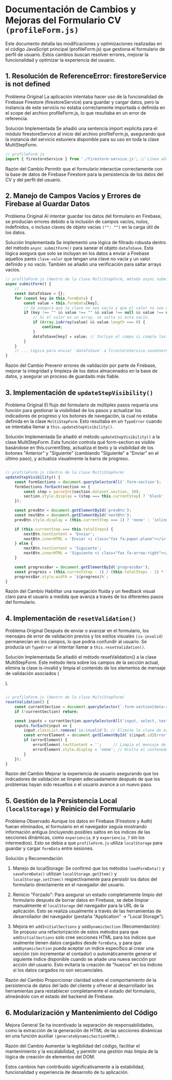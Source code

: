 
# Documentación de Cambios y Mejoras del Formulario CV ```(profileForm.js) ```
Este documento detalla las modificaciones y optimizaciones realizadas en el código JavaScript principal (profileForm.js) que gestiona el formulario de perfil de usuario. Estos cambios buscan resolver errores, mejorar la funcionalidad y optimizar la experiencia del usuario.

## 1. Resolución de ReferenceError: firestoreService is not defined
Problema Original
La aplicación intentaba hacer uso de la funcionalidad de Firebase Firestore (firestoreService) para guardar y cargar datos, pero la instancia de este servicio no estaba correctamente importada o definida en el scope del archivo profileForm.js, lo que resultaba en un error de referencia.

Solución Implementada
Se añadió una sentencia import explícita para el módulo firestoreService al inicio del archivo profileForm.js, asegurando que la instancia del servicio estuviera disponible para su uso en toda la clase MultiStepForm.

``` JavaScript
// profileForm.js
import { firestoreService } from './firestore-service.js'; // Línea añadida al inicio del archivo.
```

Razón del Cambio
Permitir que el formulario interactúe correctamente con la base de datos de Firebase Firestore para la persistencia de los datos del CV y del perfil del usuario.


## 2. Manejo de Campos Vacíos y Errores de Firebase al Guardar Datos
Problema Original
Al intentar guardar los datos del formulario en Firebase, se producían errores debido a la inclusión de campos vacíos, nulos, indefinidos, o incluso claves de objeto vacías ```("": "")``` en la carga útil de los datos.

Solución Implementada
Se implementó una lógica de filtrado robusta dentro del método ```async submitForm()``` para sanear el objeto ```dataToSave```. Esta lógica asegura que solo se incluyan en los datos a enviar a Firebase aquellos pares ```clave-valor``` que tengan una clave no vacía y un valor definido y no vacío. También se añadió una verificación para saltar arrays vacíos.

```JavaScript
// profileForm.js (dentro de la clase MultiStepForm, método async submitForm())
async submitForm() {
    // ...
    const dataToSave = {};
    for (const key in this.formData) {
        const value = this.formData[key];
        // Se asegura que la clave no sea vacía y que el valor no sea null, undefined, o cadena vacía.
        if (key !== "" && value !== "" && value !== null && value !== undefined) {
            // Si el valor es un array, se salta si está vacío.
            if (Array.isArray(value) && value.length === 0) {
                continue;
            }
            dataToSave[key] = value; // Incluye el campo si cumple las condiciones.
        }
    }
    // ... Lógica para enviar 'dataToSave' a firestoreService.saveUserCV
}
```

Razón del Cambio
Prevenir errores de validación por parte de Firebase, mejorar la integridad y limpieza de los datos almacenados en la base de datos, y asegurar un proceso de guardado más fiable.

## 3. Implementación de ```updateStepVisibility()```
Problema Original
El flujo del formulario de múltiples pasos requería una función para gestionar la visibilidad de los pasos y actualizar los indicadores de progreso y los botones de navegación, la cual no estaba definida en la clase ```MultiStepForm```. Esto resultaba en un ```TypeError``` cuando se intentaba llamar a ```this.updateStepVisibility()```.

Solución Implementada
Se añadió el método ```updateStepVisibility()``` a la clase MultiStepForm. Esta función controla qué form-section es visible basándose en this.currentStep, actualiza el texto y la visibilidad de los botones "Anterior" y "Siguiente" (cambiando "Siguiente" a "Enviar" en el último paso), y actualiza visualmente la barra de progreso.

```JavaScript

// profileForm.js (dentro de la clase MultiStepForm)
updateStepVisibility() {
    const formSections = document.querySelectorAll('.form-section');
    formSections.forEach(section => {
        const step = parseInt(section.dataset.section, 10);
        section.style.display = (step === this.currentStep) ? 'block' : 'none';
    });

    const prevBtn = document.getElementById('prevBtn');
    const nextBtn = document.getElementById('nextBtn');
    prevBtn.style.display = (this.currentStep === 1) ? 'none' : 'inline-block';

    if (this.currentStep === this.totalSteps) {
        nextBtn.textContent = 'Enviar';
        nextBtn.innerHTML = 'Enviar <i class="fas fa-paper-plane"></i>';
    } else {
        nextBtn.textContent = 'Siguiente';
        nextBtn.innerHTML = 'Siguiente <i class="fas fa-arrow-right"></i>';
    }

    const progressBar = document.getElementById('progressBar');
    const progress = (this.currentStep - 1) / (this.totalSteps - 1) * 100;
    progressBar.style.width = `${progress}%`;
}
```

Razón del Cambio
Habilitar una navegación fluida y un feedback visual claro para el usuario a medida que avanza a través de los diferentes pasos del formulario.

## 4. Implementación de ```resetValidation()```
Problema Original
Después de enviar o avanzar en el formulario, los mensajes de error de validación previos y los estilos visuales ```(is-invalid)``` permanecían en los campos, lo que podría confundir al usuario. Se producía un ```TypeError``` al intentar llamar a ```this.resetValidation()```.

Solución Implementada
Se añadió el método resetValidation() a la clase MultiStepForm. Este método itera sobre los campos de la sección actual, elimina la clase is-invalid y limpia el contenido de los elementos de mensaje de validación asociados (<div id="campoError"></div>).

```JavaScript

// profileForm.js (dentro de la clase MultiStepForm)
resetValidation() {
    const currentSection = document.querySelector(`.form-section[data-section="${this.currentStep}"]`);
    if (!currentSection) return;

    const inputs = currentSection.querySelectorAll('input, select, textarea');
    inputs.forEach(input => {
        input.classList.remove('is-invalid'); // Elimina la clase de error visual
        const errorElement = document.getElementById(`${input.id}Error`);
        if (errorElement) {
            errorElement.textContent = '';     // Limpia el mensaje de error
            errorElement.style.display = 'none'; // Oculta el contenedor del mensaje
        }
    });
}
```

Razón del Cambio
Mejorar la experiencia de usuario asegurando que los indicadores de validación se limpien adecuadamente después de que los problemas hayan sido resueltos o el usuario avance a un nuevo paso.

## 5. Gestión de la Persistencia Local ```(localStorage)``` y Reinicio del Formulario
Problema Observado
Aunque los datos en Firebase (Firestore y Auth) fueran eliminados, el formulario en el navegador seguía mostrando información antigua (incluyendo posibles saltos en los índices de las secciones dinámicas, como ```experiencia_0``` y ```experiencia_7``` sin los intermedios). Esto se debía a que ```profileForm.js``` utiliza ```localStorage``` para guardar y cargar ```formData``` entre sesiones.

Solución y Recomendación
1. Manejo de localStorage: Se confirmó que los métodos ```loadFormData()``` y ```saveFormData()``` utilizan ```localStorage.getItem()``` y ```localStorage.setItem()``` respectivamente para persistir los datos del formulario directamente en el navegador del usuario.

2. Reinicio "Forzado": Para asegurar un estado completamente limpio del formulario después de borrar datos en Firebase, se debe limpiar manualmente el ```localStorage``` del navegador para la URL de la aplicación. Esto se realiza usualmente a través de las herramientas de desarrollador del navegador (pestaña "Application" -> "Local Storage").

3. Mejora en ```addInitialSections``` y ```addDynamicSection```  (Recomendación): Se propuso una refactorización de estos métodos para que ```addInitialSections``` solo cree secciones HTML para los índices que realmente tienen datos cargados desde ```formData```, y para que ```addDynamicSection``` pueda aceptar un índice específico al crear una sección (sin incrementar el contador) o automáticamente generar el siguiente índice disponible cuando se añade una nueva sección por acción del usuario. Esto evitaría la creación de "huecos" en los índices si los datos cargados no son secuenciales.

Razón del Cambio
Proporcionar claridad sobre el comportamiento de la persistencia de datos del lado del cliente y ofrecer al desarrollador las herramientas para restablecer completamente el estado del formulario, alineándolo con el estado del backend de Firebase.

## 6. Modularización y Mantenimiento del Código
Mejora General
Se ha incentivado la separación de responsabilidades, como la extracción de la generación de HTML de las secciones dinámicas en una función auxiliar ```(generateDynamicSectionHTML)```.

Razón del Cambio
Aumentar la legibilidad del código, facilitar el mantenimiento y la escalabilidad, y permitir una gestión más limpia de la lógica de creación de elementos del DOM.

Estos cambios han contribuido significativamente a la estabilidad, funcionalidad y experiencia de desarrollo de tu aplicación.
